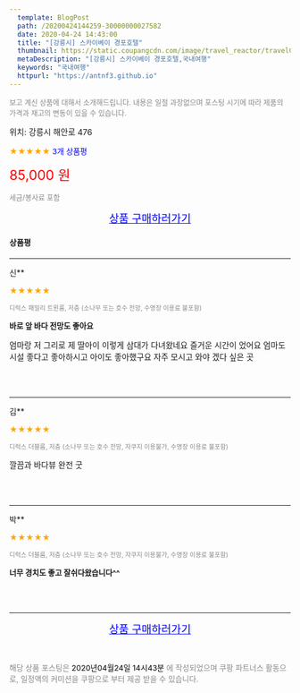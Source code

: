 ```yaml
---
  template: BlogPost
  path: /20200424144259-30000000027582
  date: 2020-04-24 14:43:00
  title: "[강릉시] 스카이베이 경포호텔"
  thumbnail: https://static.coupangcdn.com/image/travel_reactor/travelConnect/hotel/C00242129/c6a8d136-b065-4c6b-b18d-59fc39f88a5a.jpg
  metaDescription: "[강릉시] 스카이베이 경포호텔,국내여행"
  keywords: "국내여행"
  httpurl: "https://antnf3.github.io"
---
```

  
<span style="color: #888;font-size:0.8rem">보고 계신 상품에 대해서 소개해드립니다.
내용은 일절 과장없으며 포스팅 시기에 따라 제품의 가격과 재고의 변동이 있을 수 있습니다.</span>
  
<span style="font-size: 0.9rem;">위치: 강릉시 해안로 476</span>
  
<span style="color: orange;">★★★★★</span> <span style="color: blue;font-size: 0.85rem;">3개 상품평</span>
  
<span style="color: red;font-size: 1.5rem;">85,000 원</span>
  
<span style="color: #888;font-size:0.8rem">세금/봉사료 포함</span>





<p align="center"><a href="http://me2.do/F3IRuHNG" style="font-size: 1.2rem; color: blue;">상품 구매하러가기</a></p>

#### 상품평
  
---
  
신**
    
<span style="color: orange;">★★★★★</span>
    
<span style="color: #888;font-size:0.7rem">디럭스 패밀리 트윈룸, 저층 (소나무 또는 호수 전망, 수영장 이용료 불포함)</span>
    
<span style="font-size:0.85rem">**바로 앞 바다 전망도 좋아요**</span>
    
<span style="font-size: 0.9rem;">엄마랑 저 그리로 제 딸아이 이렇게 삼대가 다녀왔네요 즐거운 시간이 었어요 엄마도 시설 좋다고 좋아하시고 아이도 좋아했구요 자주 모시고 와야 겠다 싶은 곳</span>
    
<br>
<br>

---
  
김**
    
<span style="color: orange;">★★★★★</span>
    
<span style="color: #888;font-size:0.7rem">디럭스 더블룸, 저층  (소나무 또는 호수 전망, 자쿠지 이용불가, 수영장 이용료 불포함)</span>
    

    
<span style="font-size: 0.9rem;">깔끔과 바다뷰 완전 굿</span>
    
<br>
<br>

---
  
박**
    
<span style="color: orange;">★★★★★</span>
    
<span style="color: #888;font-size:0.7rem">디럭스 더블룸, 저층  (소나무 또는 호수 전망, 자쿠지 이용불가, 수영장 이용료 불포함)</span>
    
<span style="font-size:0.85rem">**너무 경치도 좋고 잘쉬다왔습니다^^**</span>
    

    
<br>
<br>


  
---
  
<p align="center"><a href="http://me2.do/F3IRuHNG" style="font-size: 1.2rem; color: blue;">상품 구매하러가기</a></p>
  
<br>
  
<span style="font-size: 0.85rem; color: #888;">해당 상품 포스팅은 <span style="color: #000;"> 2020년04월24일 14시43분 </span> 에 작성되었으며 쿠팡 파트너스 활동으로, 일정액의 커미션을 쿠팡으로 부터 제공 받을 수 있습니다.</span>